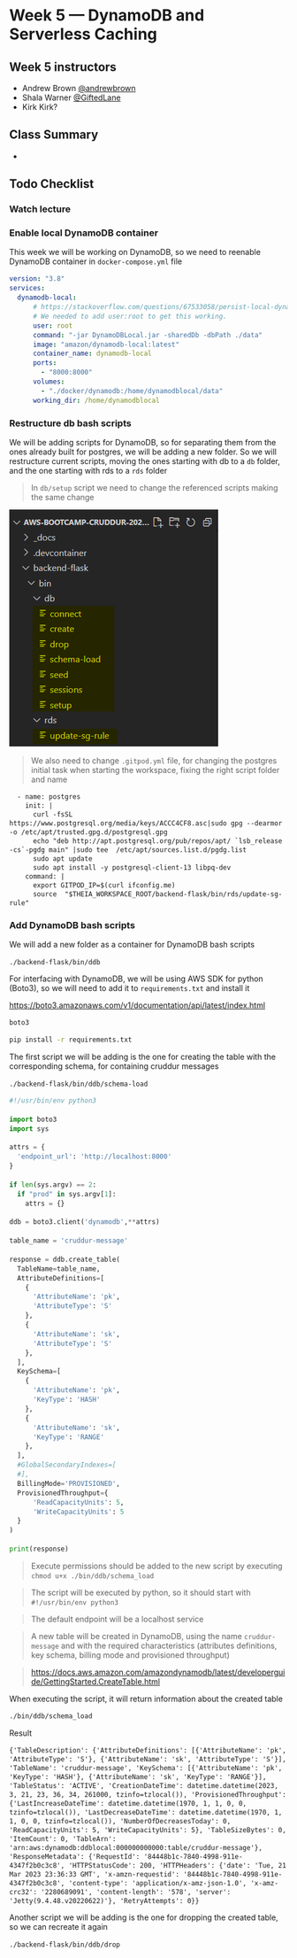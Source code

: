 # Week 5 — DynamoDB and Serverless Caching

## Week 5 instructors

- Andrew Brown [@andrewbrown](https://twitter.com/andrewbrown)
- Shala Warner [@GiftedLane](https://twitter.com/GiftedLane)
- Kirk Kirk? []()

## Class Summary

- 

## Todo Checklist


### Watch lecture



### Enable local DynamoDB container

This week we will be working on DynamoDB, so we need to reenable DynamoDB container in `docker-compose.yml` file

```yml
version: "3.8"
services:
  dynamodb-local:
      # https://stackoverflow.com/questions/67533058/persist-local-dynamodb-data-in-volumes-lack-permission-unable-to-open-databa
      # We needed to add user:root to get this working.
      user: root
      command: "-jar DynamoDBLocal.jar -sharedDb -dbPath ./data"
      image: "amazon/dynamodb-local:latest"
      container_name: dynamodb-local
      ports:
        - "8000:8000"
      volumes:
        - "./docker/dynamodb:/home/dynamodblocal/data"
      working_dir: /home/dynamodblocal
```

### Restructure db bash scripts

We will be adding scripts for DynamoDB, so for separating them from the ones already built for postgres, we will be adding a new folder. So we will restructure current scripts, moving the ones starting with db to a `db` folder, and the one starting with rds to a `rds` folder

> In `db/setup` script we need to change the referenced scripts making the same change

![](./assets/week-5/01.png)

> We also need to change `.gitpod.yml` file, for changing the postgres initial task when starting the workspace, fixing the right script folder and name

```
  - name: postgres
    init: |
      curl -fsSL https://www.postgresql.org/media/keys/ACCC4CF8.asc|sudo gpg --dearmor -o /etc/apt/trusted.gpg.d/postgresql.gpg
      echo "deb http://apt.postgresql.org/pub/repos/apt/ `lsb_release -cs`-pgdg main" |sudo tee  /etc/apt/sources.list.d/pgdg.list
      sudo apt update
      sudo apt install -y postgresql-client-13 libpq-dev      
    command: |
      export GITPOD_IP=$(curl ifconfig.me)
      source  "$THEIA_WORKSPACE_ROOT/backend-flask/bin/rds/update-sg-rule"
```

### Add DynamoDB bash scripts

We will add a new folder as a container for DynamoDB bash scripts

`./backend-flask/bin/ddb`

For interfacing with DynamoDB, we will be using AWS SDK for python (Boto3), so we will need to add it to `requirements.txt` and install it

https://boto3.amazonaws.com/v1/documentation/api/latest/index.html

```txt
boto3
```

```sh
pip install -r requirements.txt
```

The first script we will be adding is the one for creating the table with the corresponding schema, for containing cruddur messages

`./backend-flask/bin/ddb/schema-load`

```py
#!/usr/bin/env python3

import boto3
import sys

attrs = {
  'endpoint_url': 'http://localhost:8000'
}

if len(sys.argv) == 2:
  if "prod" in sys.argv[1]:
    attrs = {}

ddb = boto3.client('dynamodb',**attrs)

table_name = 'cruddur-message'

response = ddb.create_table(
  TableName=table_name,
  AttributeDefinitions=[
    {
      'AttributeName': 'pk',
      'AttributeType': 'S'
    },
    {
      'AttributeName': 'sk',
      'AttributeType': 'S'
    },
  ],
  KeySchema=[
    {
      'AttributeName': 'pk',
      'KeyType': 'HASH'
    },
    {
      'AttributeName': 'sk',
      'KeyType': 'RANGE'
    },
  ],
  #GlobalSecondaryIndexes=[
  #],
  BillingMode='PROVISIONED',
  ProvisionedThroughput={
      'ReadCapacityUnits': 5,
      'WriteCapacityUnits': 5
  }
)

print(response)
```

> Execute permissions should be added to the new script by executing `chmod u+x ./bin/ddb/schema_load` 

> The script will be executed by python, so it should start with `#!/usr/bin/env python3`

> The default endpoint will be a localhost service

> A new table will be created in DynamoDB, using the name `cruddur-message` and with the required characteristics (attributes definitions, key schema, billing mode and provisioned throughput)

> https://docs.aws.amazon.com/amazondynamodb/latest/developerguide/GettingStarted.CreateTable.html

When executing the script, it will return information about the created table

```sh
./bin/ddb/schema_load
```

Result
```
{'TableDescription': {'AttributeDefinitions': [{'AttributeName': 'pk', 'AttributeType': 'S'}, {'AttributeName': 'sk', 'AttributeType': 'S'}], 'TableName': 'cruddur-message', 'KeySchema': [{'AttributeName': 'pk', 'KeyType': 'HASH'}, {'AttributeName': 'sk', 'KeyType': 'RANGE'}], 'TableStatus': 'ACTIVE', 'CreationDateTime': datetime.datetime(2023, 3, 21, 23, 36, 34, 261000, tzinfo=tzlocal()), 'ProvisionedThroughput': {'LastIncreaseDateTime': datetime.datetime(1970, 1, 1, 0, 0, tzinfo=tzlocal()), 'LastDecreaseDateTime': datetime.datetime(1970, 1, 1, 0, 0, tzinfo=tzlocal()), 'NumberOfDecreasesToday': 0, 'ReadCapacityUnits': 5, 'WriteCapacityUnits': 5}, 'TableSizeBytes': 0, 'ItemCount': 0, 'TableArn': 'arn:aws:dynamodb:ddblocal:000000000000:table/cruddur-message'}, 'ResponseMetadata': {'RequestId': '84448b1c-7840-4998-911e-4347f2b0c3c8', 'HTTPStatusCode': 200, 'HTTPHeaders': {'date': 'Tue, 21 Mar 2023 23:36:33 GMT', 'x-amzn-requestid': '84448b1c-7840-4998-911e-4347f2b0c3c8', 'content-type': 'application/x-amz-json-1.0', 'x-amz-crc32': '2280689091', 'content-length': '578', 'server': 'Jetty(9.4.48.v20220622)'}, 'RetryAttempts': 0}}
```

Another script we will be adding is the one for dropping the created table, so we can recreate it again

`./backend-flask/bin/ddb/drop`

```py








